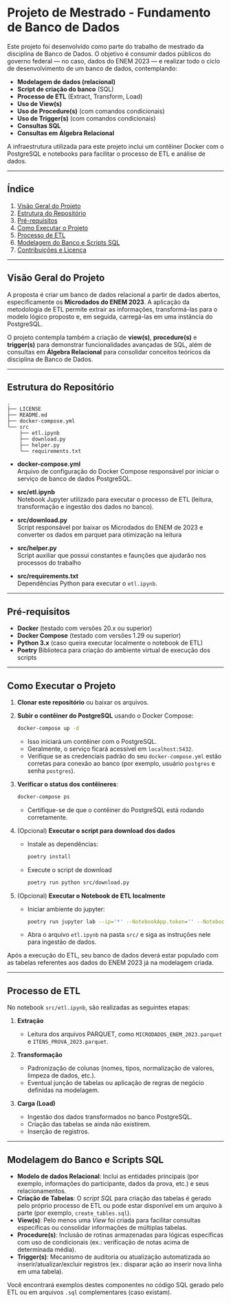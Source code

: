 # Projeto de Mestrado - Fundamento de Banco de Dados

Este projeto foi desenvolvido como parte do trabalho de mestrado da disciplina de Banco de Dados. O objetivo é consumir dados públicos do governo federal — no caso, dados do ENEM 2023 — e realizar todo o ciclo de desenvolvimento de um banco de dados, contemplando:

- **Modelagem de dados (relacional)**  
- **Script de criação do banco** (SQL)  
- **Processo de ETL** (Extract, Transform, Load)  
- **Uso de View(s)**  
- **Uso de Procedure(s)** (com comandos condicionais)  
- **Uso de Trigger(s)** (com comandos condicionais)  
- **Consultas SQL**  
- **Consultas em Álgebra Relacional**  

A infraestrutura utilizada para este projeto inclui um contêiner Docker com o PostgreSQL e notebooks para facilitar o processo de ETL e análise de dados.

---

## Índice

1. [Visão Geral do Projeto](#visão-geral-do-projeto)  
2. [Estrutura do Repositório](#estrutura-do-repositório)  
3. [Pré-requisitos](#pré-requisitos)  
4. [Como Executar o Projeto](#como-executar-o-projeto)  
5. [Processo de ETL](#processo-de-etl)  
6. [Modelagem do Banco e Scripts SQL](#modelagem-do-banco-e-scripts-sql)  
7. [Contribuições e Licença](#contribuições-e-licença)

---

## Visão Geral do Projeto

A proposta é criar um banco de dados relacional a partir de dados abertos, especificamente os **Microdados do ENEM 2023**. A aplicação da metodologia de ETL permite extrair as informações, transformá-las para o modelo lógico proposto e, em seguida, carregá-las em uma instância do PostgreSQL.

O projeto contempla também a criação de **view(s)**, **procedure(s)** e **trigger(s)** para demonstrar funcionalidades avançadas de SQL, além de consultas em **Álgebra Relacional** para consolidar conceitos teóricos da disciplina de Banco de Dados.

---

## Estrutura do Repositório

```
.
├── LICENSE
├── README.md
├── docker-compose.yml
└── src
    ├── etl.ipynb
    ├── download.py
    ├── helper.py
    └── requirements.txt
```

- **docker-compose.yml**  
  Arquivo de configuração do Docker Compose responsável por iniciar o serviço de banco de dados PostgreSQL.

- **src/etl.ipynb**  
  Notebook Jupyter utilizado para executar o processo de ETL (leitura, transformação e ingestão dos dados no banco).

- **src/download.py**  
  Script responsável por baixar os Microdados do ENEM de 2023 e converter os dados em parquet para otimização na leitura

- **src/helper.py**  
  Script auxiliar que possui constantes e faunções que ajudarão nos processos do trabalho 

- **src/requirements.txt**  
  Dependências Python para executar o `etl.ipynb`.

---

## Pré-requisitos

- **Docker** (testado com versões 20.x ou superior)  
- **Docker Compose** (testado com versões 1.29 ou superior)  
- **Python 3.x** (caso queira executar localmente o notebook de ETL)  
- **Poetry** Biblioteca para criação do ambiente virtual de execução dos scripts

---

## Como Executar o Projeto

1. **Clonar este repositório** ou baixar os arquivos.

2. **Subir o contêiner do PostgreSQL** usando o Docker Compose:
   ```bash
   docker-compose up -d
   ```
   - Isso iniciará um contêiner com o PostgreSQL.  
   - Geralmente, o serviço ficará acessível em `localhost:5432`.  
   - Verifique se as credenciais padrão do seu `docker-compose.yml` estão corretas para conexão ao banco (por exemplo, usuário `postgres` e senha `postgres`).

3. **Verificar o status dos contêineres**:
   ```bash
   docker-compose ps
   ```
   - Certifique-se de que o contêiner do PostgreSQL está rodando corretamente.

3. (Opcional) **Executar o script para download dos dados**
   - Instale as dependências:
     ```bash
     poetry install
     ```
   - Execute o script de download
     ```bash
     poetry run python src/download.py
     ```  

4. (Opcional) **Executar o Notebook de ETL localmente**  
   - Iniciar ambiente do jupyter:
     ```bash
     poetry run jupyter lab --ip='*' --NotebookApp.token='' --NotebookApp.password=''
     ```

   - Abra o arquivo `etl.ipynb` na pasta `src/` e siga as instruções nele para ingestão de dados.  

Após a execução do ETL, seu banco de dados deverá estar populado com as tabelas referentes aos dados do ENEM 2023 já na modelagem criada.

---

## Processo de ETL

No notebook `src/etl.ipynb`, são realizadas as seguintes etapas:

1. **Extração**  
   - Leitura dos arquivos PARQUET, como `MICRODADOS_ENEM_2023.parquet` e `ITENS_PROVA_2023.parquet`.

2. **Transformação**  
   - Padronização de colunas (nomes, tipos, normalização de valores, limpeza de dados, etc.).
   - Eventual junção de tabelas ou aplicação de regras de negócio definidas na modelagem.

3. **Carga (Load)**  
   - Ingestão dos dados transformados no banco PostgreSQL.
   - Criação das tabelas se ainda não existirem.
   - Inserção de registros.

---

## Modelagem do Banco e Scripts SQL

- **Modelo de dados Relacional**: Inclui as entidades principais (por exemplo, informações do participante, dados da prova, etc.) e seus relacionamentos.
- **Criação de Tabelas**: O *script SQL* para criação das tabelas é gerado pelo próprio processo de ETL ou pode estar disponível em um arquivo à parte (por exemplo, `create_tables.sql`). 
- **View(s)**: Pelo menos uma *View* foi criada para facilitar consultas específicas ou consolidar informações de múltiplas tabelas.
- **Procedure(s)**: Inclusão de rotinas armazenadas para lógicas específicas com uso de condicionais (ex.: verificação de notas acima de determinada média).
- **Trigger(s)**: Mecanismo de auditoria ou atualização automatizada ao inserir/atualizar/excluir registros (ex.: disparar ação ao inserir nova linha em uma tabela).

Você encontrará exemplos destes componentes no código SQL gerado pelo ETL ou em arquivos `.sql` complementares (caso existam).